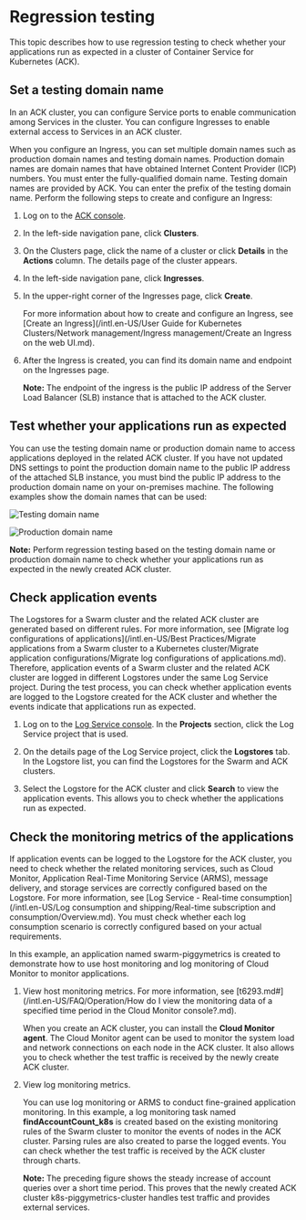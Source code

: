 # Regression testing

This topic describes how to use regression testing to check whether your applications run as expected in a cluster of Container Service for Kubernetes \(ACK\).

## Set a testing domain name

In an ACK cluster, you can configure Service ports to enable communication among Services in the cluster. You can configure Ingresses to enable external access to Services in an ACK cluster.

When you configure an Ingress, you can set multiple domain names such as production domain names and testing domain names. Production domain names are domain names that have obtained Internet Content Provider \(ICP\) numbers. You must enter the fully-qualified domain name. Testing domain names are provided by ACK. You can enter the prefix of the testing domain name. Perform the following steps to create and configure an Ingress:

1.  Log on to the [ACK console](https://cs.console.aliyun.com).

2.  In the left-side navigation pane, click **Clusters**.

3.  On the Clusters page, click the name of a cluster or click **Details** in the **Actions** column. The details page of the cluster appears.

4.  In the left-side navigation pane, click **Ingresses**.

5.  In the upper-right corner of the Ingresses page, click **Create**.

    For more information about how to create and configure an Ingress, see [Create an Ingress](/intl.en-US/User Guide for Kubernetes Clusters/Network management/Ingress management/Create an Ingress on the web UI.md).

6.  After the Ingress is created, you can find its domain name and endpoint on the Ingresses page.

    **Note:** The endpoint of the ingress is the public IP address of the Server Load Balancer \(SLB\) instance that is attached to the ACK cluster.


## Test whether your applications run as expected

You can use the testing domain name or production domain name to access applications deployed in the related ACK cluster. If you have not updated DNS settings to point the production domain name to the public IP address of the attached SLB instance, you must bind the public IP address to the production domain name on your on-premises machine. The following examples show the domain names that can be used:

![Testing domain name](../images/p48275.png "Testing domain name")

![Production domain name](../images/p48276.png "Production domain name")

**Note:** Perform regression testing based on the testing domain name or production domain name to check whether your applications run as expected in the newly created ACK cluster.

## Check application events

The Logstores for a Swarm cluster and the related ACK cluster are generated based on different rules. For more information, see [Migrate log configurations of applications](/intl.en-US/Best Practices/Migrate applications from a Swarm cluster to a Kubernetes cluster/Migrate application configurations/Migrate log configurations of applications.md). Therefore, application events of a Swarm cluster and the related ACK cluster are logged in different Logstores under the same Log Service project. During the test process, you can check whether application events are logged to the Logstore created for the ACK cluster and whether the events indicate that applications run as expected.

1.  Log on to the [Log Service console](https://sls.console.aliyun.com/?spm). In the **Projects** section, click the Log Service project that is used.

2.  On the details page of the Log Service project, click the **Logstores** tab. In the Logstore list, you can find the Logstores for the Swarm and ACK clusters.

3.  Select the Logstore for the ACK cluster and click **Search** to view the application events. This allows you to check whether the applications run as expected.


## Check the monitoring metrics of the applications

If application events can be logged to the Logstore for the ACK cluster, you need to check whether the related monitoring services, such as Cloud Monitor, Application Real-Time Monitoring Service \(ARMS\), message delivery, and storage services are correctly configured based on the Logstore. For more information, see [Log Service - Real-time consumption](/intl.en-US/Log consumption and shipping/Real-time subscription and consumption/Overview.md). You must check whether each log consumption scenario is correctly configured based on your actual requirements.

In this example, an application named swarm-piggymetrics is created to demonstrate how to use host monitoring and log monitoring of Cloud Monitor to monitor applications.

1.  View host monitoring metrics. For more information, see [t6293.md\#](/intl.en-US/FAQ/Operation/How do I view the monitoring data of a specified time period in the Cloud Monitor
         console?.md).

    When you create an ACK cluster, you can install the **Cloud Monitor agent**. The Cloud Monitor agent can be used to monitor the system load and network connections on each node in the ACK cluster. It also allows you to check whether the test traffic is received by the newly create ACK cluster.

2.  View log monitoring metrics.

    You can use log monitoring or ARMS to conduct fine-grained application monitoring. In this example, a log monitoring task named **findAccountCount\_k8s** is created based on the existing monitoring rules of the Swarm cluster to monitor the events of nodes in the ACK cluster. Parsing rules are also created to parse the logged events. You can check whether the test traffic is received by the ACK cluster through charts.

    **Note:** The preceding figure shows the steady increase of account queries over a short time period. This proves that the newly created ACK cluster k8s-piggymetrics-cluster handles test traffic and provides external services.


